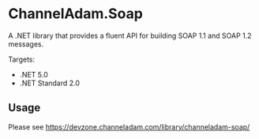 # ChannelAdam.Soap

A .NET library that provides a fluent API for building SOAP 1.1 and SOAP 1.2 messages.

Targets:

- .NET 5.0
- .NET Standard 2.0

## Usage

Please see https://devzone.channeladam.com/library/channeladam-soap/
